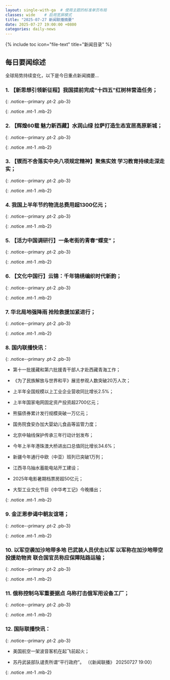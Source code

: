 ```yaml
---
layout: single-with-ga  # 使用主题的标准单页布局
classes: wide    # 启用宽屏模式
title: "2025-07-27 新闻联播摘要"
date: 2025-07-27 19:00:00 +0800
categories: daily-news
---
```


{% include toc icon="file-text" title="新闻目录" %}
   
## 每日要闻综述

全球局势持续变化，以下是今日重点新闻摘要...

### 1. 【新思想引领新征程】我国提前完成“十四五”红树林营造任务； 

{: .notice--primary .pt-2 .pb-3}

{: .notice .mt-1 .mb-2}

### 2. 【辉煌60载 魅力新西藏】水润山绿 拉萨打造生态宜居高原新城； 

{: .notice--primary .pt-2 .pb-3}

{: .notice .mt-1 .mb-2}

### 3. 【锲而不舍落实中央八项规定精神】聚焦实效 学习教育持续走深走实； 

{: .notice--primary .pt-2 .pb-3}

{: .notice .mt-1 .mb-2}

### 4. 我国上半年节约物流总费用超1300亿元； 

{: .notice--primary .pt-2 .pb-3}

{: .notice .mt-1 .mb-2}

### 5. 【活力中国调研行】一条老街的青春“蝶变”； 

{: .notice--primary .pt-2 .pb-3}

{: .notice .mt-1 .mb-2}

### 6. 【文化中国行】云锦：千年锦绣编织时代新韵； 

{: .notice--primary .pt-2 .pb-3}

{: .notice .mt-1 .mb-2}

### 7. 华北局地强降雨 抢险救援加紧进行； 

{: .notice--primary .pt-2 .pb-3}

{: .notice .mt-1 .mb-2}

### 8. 国内联播快讯： 

{: .notice--primary .pt-2 .pb-3}

- 第十一批援藏和第六批援青干部人才赴西藏青海工作；

- 《为了民族解放与世界和平》展览参观人数突破20万人次；

- 上半年全国规模以上工业企业营收同比增长2.5%；

- 上半年国家电网固定资产投资超2700亿元；

- 熊猫债券累计发行规模突破一万亿元；

- 国务院食安办加大婴幼儿食品等监管力度；

- 北京中轴线保护传承三年行动计划发布；

- 今年上半年港珠澳大桥进出口总值同比增长34.6%；

- 新疆今年通行中欧（中亚）班列已突破1万列；

- 江西寻乌抽水蓄能电站开工建设；

- 2025年电影暑期档票房超50亿元；

- 大型工业文化节目《中华考工记》今晚播出；

{: .notice .mt-1 .mb-2}

### 9. 金正恩参谒中朝友谊塔； 

{: .notice--primary .pt-2 .pb-3}

{: .notice .mt-1 .mb-2}

### 10. 以军空袭加沙地带多地 巴武装人员伏击以军 以军称在加沙地带空投援助物资 联合国官员称应保障陆路运输； 

{: .notice--primary .pt-2 .pb-3}

{: .notice .mt-1 .mb-2}

### 11. 俄称控制乌军重要据点 乌称打击俄军用设备工厂； 

{: .notice--primary .pt-2 .pb-3}

{: .notice .mt-1 .mb-2}

### 12. 国际联播快讯： 

{: .notice--primary .pt-2 .pb-3}

- 美国航空一架波音客机在起飞前起火；

- 苏丹武装部队谴责所谓“平行政府”。 （《新闻联播》 20250727 19:00）

{: .notice .mt-1 .mb-2}